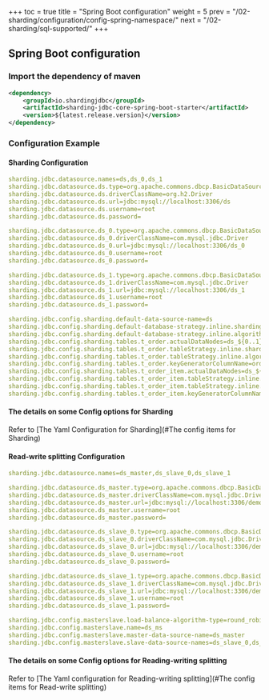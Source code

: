 +++
toc = true
title = "Spring Boot configuration"
weight = 5
prev = "/02-sharding/configuration/config-spring-namespace/"
next = "/02-sharding/sql-supported/"
+++

## Spring Boot configuration

### Import the dependency of maven

```xml
<dependency>
    <groupId>io.shardingjdbc</groupId>
    <artifactId>sharding-jdbc-core-spring-boot-starter</artifactId>
    <version>${latest.release.version}</version>
</dependency>
```

### Configuration Example

#### Sharding Configuration
```yaml
sharding.jdbc.datasource.names=ds,ds_0,ds_1
sharding.jdbc.datasource.ds.type=org.apache.commons.dbcp.BasicDataSource
sharding.jdbc.datasource.ds.driverClassName=org.h2.Driver
sharding.jdbc.datasource.ds.url=jdbc:mysql://localhost:3306/ds
sharding.jdbc.datasource.ds.username=root
sharding.jdbc.datasource.ds.password=

sharding.jdbc.datasource.ds_0.type=org.apache.commons.dbcp.BasicDataSource
sharding.jdbc.datasource.ds_0.driverClassName=com.mysql.jdbc.Driver
sharding.jdbc.datasource.ds_0.url=jdbc:mysql://localhost:3306/ds_0
sharding.jdbc.datasource.ds_0.username=root
sharding.jdbc.datasource.ds_0.password=

sharding.jdbc.datasource.ds_1.type=org.apache.commons.dbcp.BasicDataSource
sharding.jdbc.datasource.ds_1.driverClassName=com.mysql.jdbc.Driver
sharding.jdbc.datasource.ds_1.url=jdbc:mysql://localhost:3306/ds_1
sharding.jdbc.datasource.ds_1.username=root
sharding.jdbc.datasource.ds_1.password=

sharding.jdbc.config.sharding.default-data-source-name=ds
sharding.jdbc.config.sharding.default-database-strategy.inline.sharding-column=user_id
sharding.jdbc.config.sharding.default-database-strategy.inline.algorithm-inline-expression=ds_${user_id % 2}
sharding.jdbc.config.sharding.tables.t_order.actualDataNodes=ds_${0..1}.t_order_${0..1}
sharding.jdbc.config.sharding.tables.t_order.tableStrategy.inline.shardingColumn=order_id
sharding.jdbc.config.sharding.tables.t_order.tableStrategy.inline.algorithmInlineExpression=t_order_${order_id % 2}
sharding.jdbc.config.sharding.tables.t_order.keyGeneratorColumnName=order_id
sharding.jdbc.config.sharding.tables.t_order_item.actualDataNodes=ds_${0..1}.t_order_item_${0..1}
sharding.jdbc.config.sharding.tables.t_order_item.tableStrategy.inline.shardingColumn=order_id
sharding.jdbc.config.sharding.tables.t_order_item.tableStrategy.inline.algorithmInlineExpression=t_order_item_${order_id % 2}
sharding.jdbc.config.sharding.tables.t_order_item.keyGeneratorColumnName=order_item_id
```

#### The details on some Config options for Sharding 
Refer to [The Yaml Configuration for Sharding](#The config items for Sharding)

#### Read-write splitting Configuration
```yaml
sharding.jdbc.datasource.names=ds_master,ds_slave_0,ds_slave_1

sharding.jdbc.datasource.ds_master.type=org.apache.commons.dbcp.BasicDataSource
sharding.jdbc.datasource.ds_master.driverClassName=com.mysql.jdbc.Driver
sharding.jdbc.datasource.ds_master.url=jdbc:mysql://localhost:3306/demo_ds_master
sharding.jdbc.datasource.ds_master.username=root
sharding.jdbc.datasource.ds_master.password=

sharding.jdbc.datasource.ds_slave_0.type=org.apache.commons.dbcp.BasicDataSource
sharding.jdbc.datasource.ds_slave_0.driverClassName=com.mysql.jdbc.Driver
sharding.jdbc.datasource.ds_slave_0.url=jdbc:mysql://localhost:3306/demo_ds_slave_0
sharding.jdbc.datasource.ds_slave_0.username=root
sharding.jdbc.datasource.ds_slave_0.password=

sharding.jdbc.datasource.ds_slave_1.type=org.apache.commons.dbcp.BasicDataSource
sharding.jdbc.datasource.ds_slave_1.driverClassName=com.mysql.jdbc.Driver
sharding.jdbc.datasource.ds_slave_1.url=jdbc:mysql://localhost:3306/demo_ds_slave_1
sharding.jdbc.datasource.ds_slave_1.username=root
sharding.jdbc.datasource.ds_slave_1.password=

sharding.jdbc.config.masterslave.load-balance-algorithm-type=round_robin
sharding.jdbc.config.masterslave.name=ds_ms
sharding.jdbc.config.masterslave.master-data-source-name=ds_master
sharding.jdbc.config.masterslave.slave-data-source-names=ds_slave_0,ds_slave_1

```

#### The details on some Config options for Reading-writing splitting
Refer to [The Yaml configuration for Reading-writing splitting](#The config items for Read-write splitting)
